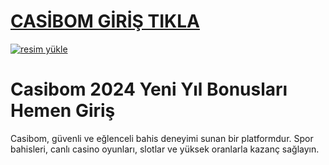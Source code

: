 # <a href="https://casibom1320.com/">CASİBOM GİRİŞ TIKLA</a>

<a href="https://casibom1320.com/"><img src="https://resmim.net/cdn/2024/10/07/mQocaj.png" alt="resim yükle" border="0" /></a>

# Casibom 2024 Yeni Yıl Bonusları Hemen Giriş
Casibom, güvenli ve eğlenceli bahis deneyimi sunan bir platformdur. Spor bahisleri, canlı casino oyunları, slotlar ve yüksek oranlarla kazanç sağlayın.
